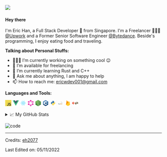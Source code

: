 ![](https://visitor-badge.glitch.me/badge?page_id=eh2077.eh2077)
#### Hey there

I'm Eric Han, a Full Stack Developer 🚀 from Singapore. I'm a Freelancer 👨🏽‍💻 [@Upwork](https://www.upwork.com/) and a Former Senior Software Engineer [@Bytedance](https://github.com/bytedance). Beside's programming, I enjoy eating food and traveling.

  
**Talking about Personal Stuffs:**

- 👨🏽‍💻 I’m currently working on something cool :wink:
- 🤝 I’m available for freelancing
- 🌱 I’m currently learning Rust and C++
- 💬 Ask me about anything, I am happy to help
- 📫 How to reach me: ericwdev001@gmail.com

**Languages and Tools:**  

<code><img height="20" src="https://raw.githubusercontent.com/github/explore/80688e429a7d4ef2fca1e82350fe8e3517d3494d/topics/javascript/javascript.png"></code>
<code><img height="20" src="https://raw.githubusercontent.com/github/explore/80688e429a7d4ef2fca1e82350fe8e3517d3494d/topics/vue/vue.png"></code>
<code><img height="20" src="https://raw.githubusercontent.com/github/explore/80688e429a7d4ef2fca1e82350fe8e3517d3494d/topics/react/react.png"></code>
<code><img height="20" src="https://raw.githubusercontent.com/github/explore/5c058a388828bb5fde0bcafd4bc867b5bb3f26f3/topics/graphql/graphql.png"></code>
<code><img height="20" src="https://raw.githubusercontent.com/github/explore/80688e429a7d4ef2fca1e82350fe8e3517d3494d/topics/nodejs/nodejs.png"></code>
<code><img height="20" src="https://raw.githubusercontent.com/github/explore/80688e429a7d4ef2fca1e82350fe8e3517d3494d/topics/cpp/cpp.png"></code>
<code><img height="20" src="https://raw.githubusercontent.com/github/explore/80688e429a7d4ef2fca1e82350fe8e3517d3494d/topics/python/python.png"></code>
<code><img height="20" src="https://raw.githubusercontent.com/github/explore/80688e429a7d4ef2fca1e82350fe8e3517d3494d/topics/mysql/mysql.png"></code>
<code><img height="20" src="https://raw.githubusercontent.com/github/explore/80688e429a7d4ef2fca1e82350fe8e3517d3494d/topics/firebase/firebase.png"></code>
<code><img height="20" src="https://raw.githubusercontent.com/github/explore/80688e429a7d4ef2fca1e82350fe8e3517d3494d/topics/git/git.png"></code>

<details>
<summary>📈 My GitHub Stats</summary>

<p align="center"> <img src="https://github-readme-stats.vercel.app/api?username=eh2077&show_icons=true&theme=gotham" alt="eh2077" />

</details>

![code](https://user-images.githubusercontent.com/117511920/200114161-ac95f222-4804-46b8-8959-a576d3b46a07.gif)

-----
Credits: [eh2077](https://github.com/eh2077)

Last Edited on: 05/11/2022
